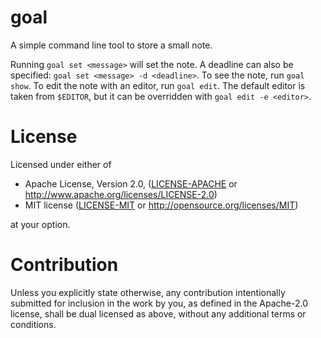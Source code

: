 # goal

A simple command line tool to store a small note.

Running `goal set <message>` will set the note. A deadline can also be specified: `goal set
<message> -d <deadline>`. To see the note, run `goal show`. To edit the note with an editor, run
`goal edit`. The default editor is taken from `$EDITOR`, but it can be overridden with `goal edit -e
<editor>`.

# License

Licensed under either of

 * Apache License, Version 2.0, ([LICENSE-APACHE](LICENSE-APACHE) or http://www.apache.org/licenses/LICENSE-2.0)
 * MIT license ([LICENSE-MIT](LICENSE-MIT) or http://opensource.org/licenses/MIT)

at your option.

# Contribution

Unless you explicitly state otherwise, any contribution intentionally submitted
for inclusion in the work by you, as defined in the Apache-2.0 license, shall be dual licensed as above, without any
additional terms or conditions.
